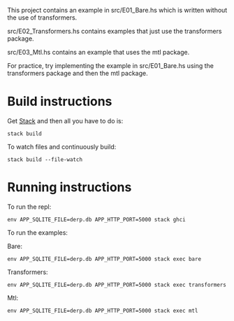 This project contains an example in src/E01_Bare.hs which is written without the
use of transformers.

src/E02_Transformers.hs contains examples that just use the transformers package.

src/E03_Mtl.hs contains an example that uses the mtl package.

For practice, try implementing the example in src/E01_Bare.hs using the
transformers package and then the mtl package.

# Build instructions

Get [Stack](http://docs.haskellstack.org/en/stable/README/) and then all you
have to do is:

`stack build`

To watch files and continuously build:

`stack build --file-watch`

# Running instructions

To run the repl:

`env APP_SQLITE_FILE=derp.db APP_HTTP_PORT=5000 stack ghci`

To run the examples:

Bare: 

`env APP_SQLITE_FILE=derp.db APP_HTTP_PORT=5000 stack exec bare`

Transformers: 

`env APP_SQLITE_FILE=derp.db APP_HTTP_PORT=5000 stack exec transformers`

Mtl: 

`env APP_SQLITE_FILE=derp.db APP_HTTP_PORT=5000 stack exec mtl`
